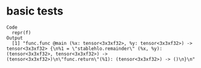 # basic tests

    Code
      repr(f)
    Output
      [1] "func.func @main (%x: tensor<3x3xf32>, %y: tensor<3x3xf32>) -> tensor<3x3xf32> {\n%1 = \"stablehlo.remainder\" (%x, %y): (tensor<3x3xf32>, tensor<3x3xf32>) -> (tensor<3x3xf32>)\n\"func.return\"(%1): (tensor<3x3xf32>) -> ()\n}\n"

